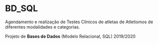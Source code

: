 # BD_SQL
Agendamento e realização de Testes Clínicos de atletas de Atletismos de diferentes modalidades e categorias.

Projeto de **Bases de Dados** (Modelo Relacional, SQL) 2019/2020
